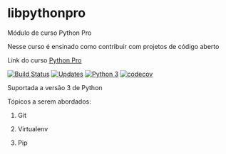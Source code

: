 # libpythonpro
Módulo de curso Python Pro

Nesse curso é ensinado como contribuir com projetos de código aberto

Link do curso [Python Pro](https://pythonpro.com.br/)

[![Build Status](https://app.travis-ci.com/jrcidade/libpythonpro.svg?branch=main)](https://app.travis-ci.com/jrcidade/libpythonpro)
[![Updates](https://pyup.io/repos/github/jrcidade/libpythonpro/shield.svg)](https://pyup.io/repos/github/jrcidade/libpythonpro/)
[![Python 3](https://pyup.io/repos/github/jrcidade/libpythonpro/python-3-shield.svg)](https://pyup.io/repos/github/jrcidade/libpythonpro/)
[![codecov](https://codecov.io/gh/jrcidade/libpythonpro/branch/main/graph/badge.svg?token=526KZ317FA)](https://codecov.io/gh/jrcidade/libpythonpro)

Suportada a versão 3 de Python

Tópicos a serem abordados:

1. Git

2. Virtualenv

3. Pip
